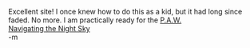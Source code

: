 Excellent site!  I once knew how to do this as a kid, but it had long since faded.  No more.  I am practically ready for the <a href="http://wiki.earthvssoup.com/index.php?title=Post_Apocalyptic_World">P.A.W.</a><br/>
<a href="http://www.quietbay.net/Science/astronomy/nightsky/">Navigating the Night Sky</a><br/>
-m